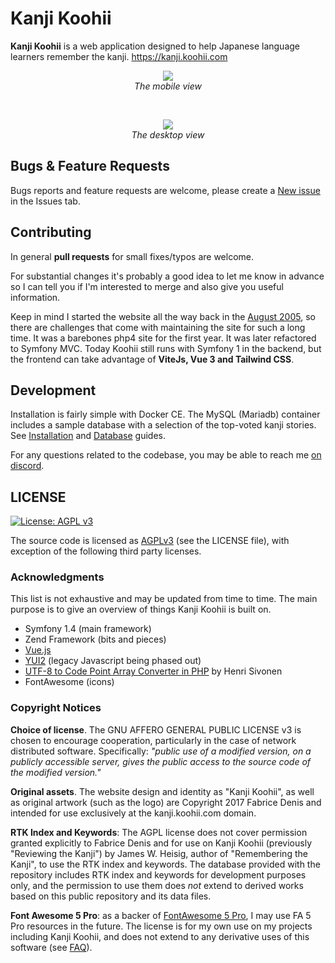 # Kanji Koohii

**Kanji Koohii** is a web application designed to help Japanese language learners remember the kanji. https://kanji.koohii.com
<br>

<p align="center">
  <img src="https://raw.githubusercontent.com/fabd/kanji-koohii/master/doc/github/README - mobile.png"><br>
  <em>The mobile view</em>
</p>
<br>
<p align="center">
  <img src="https://raw.githubusercontent.com/fabd/kanji-koohii/master/doc/github/README - desktop.png"><br>
  <em>The desktop view</em>
</p>


## Bugs & Feature Requests

Bugs reports and feature requests are welcome, please create a [New issue](https://github.com/fabd/kanji-koohii/issues/new) in the Issues tab. 

## Contributing
In general **pull requests** for small fixes/typos are welcome.

For substantial changes it's probably a good idea to let me know in advance so I can tell you if I'm interested to merge and also give you useful information.

Keep in mind I started the website all the way back in the [August 2005](https://kanji.koohii.com/news/2005/8), so there are challenges that come with maintaining the site for such a long time. It was a barebones php4 site for the first year. It was later refactored to Symfony MVC. Today Koohii still runs with Symfony 1 in the backend, but the frontend can take advantage of **ViteJs, Vue 3 and Tailwind CSS**.

## Development

Installation is fairly simple with Docker CE. The MySQL (Mariadb) container includes a sample database with a selection of the top-voted kanji stories. See [Installation](doc/Installation.md) and [Database](doc/Database.md) guides.

For any questions related to the codebase, you may be able to reach me [on discord](https://discord.gg/VseqVcy3vS).

## LICENSE

[![License: AGPL v3](https://img.shields.io/badge/License-AGPL%20v3-blue.svg)](http://www.gnu.org/licenses/agpl-3.0)

The source code is licensed as [AGPLv3](http://www.fsf.org/licensing/licenses/agpl-3.0.html) (see the LICENSE file), with exception of the following third party licenses.

### Acknowledgments

This list is not exhaustive and may be updated from time to time. The main purpose is to give an overview of things Kanji Koohii is built on.

* Symfony 1.4 (main framework)
* Zend Framework (bits and pieces)
* [Vue.js](https://vuejs.org/)
* [YUI2](http://yui.github.io/yui2/) (legacy Javascript being phased out)
* [UTF-8 to Code Point Array Converter in PHP](https://hsivonen.fi/php-utf8/) by Henri Sivonen
* FontAwesome (icons)

### Copyright Notices

**Choice of license**. The GNU AFFERO GENERAL PUBLIC LICENSE v3 is chosen to encourage cooperation, particularly in the case of network distributed software. Specifically: *"public use of a modified version, on a publicly accessible server, gives the public access to the source code of the modified version."* 

**Original assets**. The website design and identity as "Kanji Koohii", as well as original artwork (such as the logo) are Copyright 2017 Fabrice Denis and intended for use exclusively at the kanji.koohii.com domain.

**RTK Index and Keywords**: The AGPL license does not cover permission granted explicitly to Fabrice Denis and for use on Kanji Koohii (previously "Reviewing the Kanji") by James W. Heisig, author of "Remembering the Kanji", to use the RTK index and keywords. The database provided with the repository includes RTK index and keywords for development purposes only, and the permission to use them does *not* extend to derived works based on this public repository and its data files.

**Font Awesome 5 Pro**: as a backer of [FontAwesome 5 Pro](https://www.kickstarter.com/projects/232193852/font-awesome-5), I may use FA 5 Pro resources in the future. The license is for my own use on my projects including Kanji Koohii, and does not extend to any derivative uses of this software (see [FAQ](https://www.kickstarter.com/projects/232193852/font-awesome-5/faqs)).
